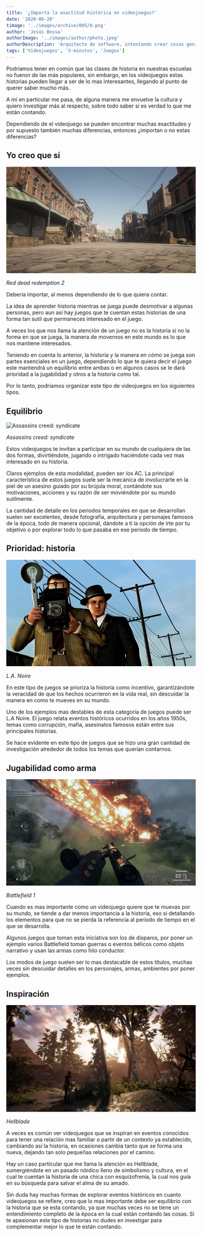 ```yaml
---
title: '¿Importa la exactitud histórica en videojuegos?'
date: '2020-06-20'
timage: '../images/archive/005/0.png'
author: 'Jesús Bossa'
authorImage: '../images/author/photo.jpeg'
authorDescription: 'Arquitecto de software, intentando crear cosas geniales.'
tags: ['Videojuegos', '5-minutos', 'Juegos']
---
```


Podríamos tener en común que las clases de historia en nuestras escuelas no fueron de las más populares, sin embargo, en los videojuegos estas historias pueden llegar a ser de lo mas interesantes, llegando al punto de querer saber mucho más.

A mí en particular me pasa, de alguna manera me envuelve la cultura y quiero investigar más al respecto, sobre todo saber si es verdad lo que me están contando.

Dependiendo de el videojuego se pueden encontrar muchas exactitudes y por supuesto también muchas diferencias, entonces ¿importan o no estas diferencias?

## Yo creo que si

![Red dead redemption 2](../images/archive/005/2.png)

<div>

_Red dead redemption 2_

</div>

Debería importar, al menos dependiendo de lo que quiera contar.

La idea de aprender historia mientras se juega puede desmotivar a algunas personas, pero aun así hay juegos que te cuentan estas historias de una forma tan sutil que permaneces interesado en el juego.

A veces los que nos llama la atención de un juego no es la historia si no la forma en que se juega, la manera de movernos en este mundo es lo que nos mantiene interesados.

Teniendo en cuenta lo anterior, la historia y la manera en cómo se juega son partes esenciales en un juego, dependiendo lo que te quiera decir el juego este mantendrá un equilibrio entre ambas o en algunos casos se le dará prioridad a la jugabilidad y otros a la historia como tal.

Por lo tanto, podríamos organizar este tipo de videojuegos en los siguientes tipos.

## Equilibrio

![Assassins creed: syndicate](../images/archive/005/3.png)

<div>

_Assassins creed: syndicate_

</div>

Estos videojuegos te invitan a participar en su mundo de cualquiera de las dos formas, divirtiéndote, jugando o intrigado haciéndote cada vez mas interesado en su historia.

Claros ejemplos de esta modalidad, pueden ser los AC. La principal característica de estos juegos suele ser la mecánica de involucrarte en la piel de un asesino guiado por su brújula moral, contándote sus motivaciones, acciones y su razón de ser moviéndote por su mundo sutilmente.

La cantidad de detalle en los periodos temporales en que se desarrollan suelen ser excelentes, desde fotografía, arquitectura y personajes famosos de la época, todo de manera opcional, dándote a ti la opción de irte por tu objetivo o por explorar todo lo que pasaba en ese periodo de tiempo.

## Prioridad: historia

![L.A. Noire](../images/archive/005/6.jpg)

<div>

_L.A. Noire_

</div>

En este tipo de juegos se prioriza la historia como incentivo, garantizándote la veracidad de que los hechos ocurrieron en la vida real, sin descuidar la manera en como te mueves en su mundo.

Uno de los ejemplos mas destables de esta categoría de juegos puede ser L.A Noire. El juego relata eventos históricos ocurridos en los años 1950s, temas como corrupción, mafia, asesinatos famosos están entre sus principales historias.

Se hace evidente en este tipo de juegos que se hizo una gran cantidad de investigación alrededor de todos los temas que querían contarnos.

## Jugabilidad como arma

![Battlefield 1](../images/archive/005/7.jpg)

<div>

_Battlefield 1_

</div>

Cuando es mas importante como un videojuego quiere que te muevas por su mundo, se tiende a dar menos importancia a la historia, eso si detallando los elementos para que no se pierda la referencia al periodo de tiempo en el que se desarrolla.

Algunos juegos que toman esta iniciativa son los de disparos, por poner un ejemplo varios Battlefield toman guerras o eventos bélicos como objeto narrativo y usan las armas como hilo conductor.

Los modos de juego suelen ser lo mas destacable de estos títulos, muchas veces sin descuidar detalles en los personajes, armas, ambientes por poner ejemplos.

## Inspiración

![Hellblade](../images/archive/005/5.png)

<div>

_Hellblade_

</div>

A veces es común ver videojuegos que se inspiran en eventos conocidos para tener una relación mas familiar o partir de un contexto ya establecido, cambiando así la historia, en ocasiones cambia tanto que se forma una nueva, dejando tan solo pequeñas relaciones por el camino.

Hay un caso particular que me llama la atención es Hellblade, sumergiéndote en un pasado nórdico lleno de simbolismo y cultura, en el cual te cuentan la historia de una chica con esquizofrenia, la cual nos guía en su búsqueda para salvar el alma de su amado.

Sin duda hay muchas formas de explorar eventos históricos en cuanto videojuegos se refiere, creo que lo mas importante debe ser equilibrio con la historia que se esta contando, ya que muchas veces no se tiene un entendimiento completo de la época en la cual están contando las cosas. Si te apasionan este tipo de historias no dudes en investigar para complementar mejor lo que te están contando.
